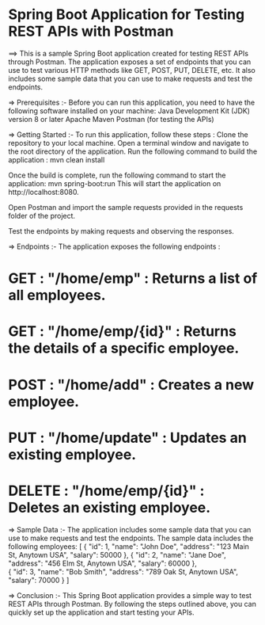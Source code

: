 # Spring Boot Application for Testing REST APIs with Postman

==> This is a sample Spring Boot application created for testing REST APIs through Postman. The application exposes a set of endpoints that you can use to test various HTTP methods like GET, POST, PUT, DELETE, etc. It also includes some sample data that you can use to make requests and test the endpoints.

=> Prerequisites :-
Before you can run this application, you need to have the following software installed on your machine:
Java Development Kit (JDK) version 8 or later
Apache Maven
Postman (for testing the APIs)

=> Getting Started :-
To run this application, follow these steps :
Clone the repository to your local machine.
Open a terminal window and navigate to the root directory of the application.
Run the following command to build the application :
mvn clean install

Once the build is complete, run the following command to start the application:
mvn spring-boot:run
This will start the application on http://localhost:8080.

Open Postman and import the sample requests provided in the requests folder of the project.

Test the endpoints by making requests and observing the responses.

=> Endpoints :-
The application exposes the following endpoints :
# GET    :   "/home/emp"       :  Returns a list of all employees.

# GET    :   "/home/emp/{id}"  :  Returns the details of a specific employee.

# POST   :   "/home/add"       :  Creates a new employee.

# PUT    :   "/home/update"    :  Updates an existing employee.

# DELETE :   "/home/emp/{id}"  :  Deletes an existing employee.

=> Sample Data :-
The application includes some sample data that you can use to make requests and test the endpoints. The sample data includes the following employees:
[ {  "id": 1, "name": "John Doe", "address": "123 Main St, Anytown USA", "salary": 50000 },
  {  "id": 2, "name": "Jane Doe", "address": "456 Elm St, Anytown USA",  "salary": 60000 },    
  {  "id": 3, "name": "Bob Smith", "address": "789 Oak St, Anytown USA", "salary": 70000 } ]
  
=> Conclusion :-
This Spring Boot application provides a simple way to test REST APIs through Postman. By following the steps outlined above, you can quickly set up the application and start testing your APIs.


